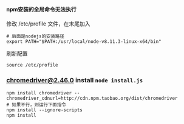 #### npm安装的全局命令无法执行

修改 /etc/profile 文件，在末尾加入
```shell
# 后面是nodejs的安装路径
export PATH="$PATH:/usr/local/node-v8.11.3-linux-x64/bin"
```

刷新配置
```shell
source /etc/profile
```


### chromedriver@2.46.0 install `node install.js`
```shell
npm install chromedriver --chromedriver_cdnurl=http://cdn.npm.taobao.org/dist/chromedriver
# 如果不行，则运行下面指令
npm install --ignore-scripts
npm install
```